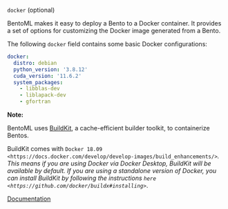 `docker` (optional)

BentoML makes it easy to deploy a Bento to a Docker container. It provides a set of options for customizing the Docker image generated from a Bento.

The following `docker` field contains some basic Docker configurations:

```yaml
docker:
  distro: debian
  python_version: '3.8.12'
  cuda_version: '11.6.2'
  system_packages:
    - libblas-dev
    - liblapack-dev
    - gfortran
```

**Note:**

BentoML uses [BuildKit](https://github.com/moby/buildkit), a cache-efficient builder toolkit, to containerize Bentos.

BuildKit comes with `Docker 18.09 <https://docs.docker.com/develop/develop-images/build_enhancements/>`_. This means
if you are using Docker via Docker Desktop, BuildKit will be available by default. If you are using a standalone version of Docker,
you can install BuildKit by following the instructions `here <https://github.com/docker/buildx#installing>`_.

[Documentation](https://docs.bentoml.org/en/latest/guides/build-options.html#docker)
